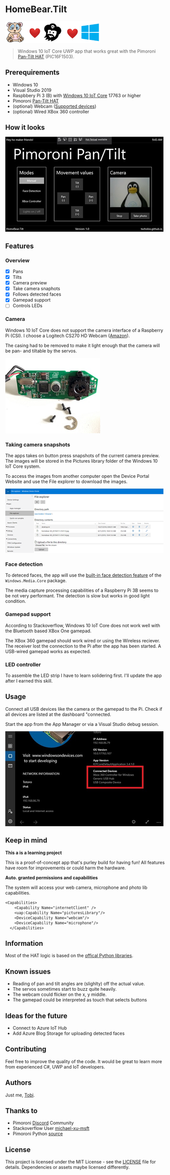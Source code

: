 # HomeBear.Tilt

<img src="docs/header.png" width="300" /> 

> Windows 10 IoT Core UWP app that works great with the Pimoroni [Pan-Tilt HAT](https://shop.pimoroni.com/products/pan-tilt-hat) (PIC16F1503).

## Prerequirements
- Windows 10
- Visual Studio 2019
- Raspbbery Pi 3 (B) with [Windows 10 IoT Core](https://developer.microsoft.com/en-us/windows/iot) 17763 or higher
- Pimoroni [Pan-Tilt HAT](https://shop.pimoroni.com/products/pan-tilt-hat)
- (optional) Webcam ([Supported devices](https://docs.microsoft.com/en-us/windows/iot-core/learn-about-hardware/hardwarecompatlist))
- (optional) Wired XBox 360 controller


## How it looks

![On-device](docs/on-device-screenshot.jpg)

## Features

### Overview

- [x] Pans
- [x] Tilts
- [x] Camera preview
- [x] Take camera snaphots
- [x] Follows detected faces
- [x] Gamepad support
- [ ] Controls LEDs

### Camera

Windows 10 IoT Core does not support the camera interface of a Raspberry Pi (CSI). I choose a Logitech CS270 HD Webcam ([Amazon](https://www.amazon.de/gp/product/B01BGBJ8Y0)).

The casing had to be removed to make it light enough that the camera will be pan- and tiltable by the servos.

![Camera](docs/camera.jpg)

### Taking camera snapshots

The apps takes on button press snapshots of the current camera preview. The images will be stored in the Pictures library folder of the Windows 10 IoT Core system. 

To access the images from another computer open the Device Portal Website and use the File explorer to download the images.

![File explorer](docs/filexplorer.PNG)

### Face detection

To deteced faces, the app will use the [built-in face detection feature](https://docs.microsoft.com/en-us/windows/uwp/audio-video-camera/scene-analysis-for-media-capture)  of the `Windows.Media.Core` package.

The media capture processing capabilities of a Raspberry Pi 3B seems to be not very performant. The detection is slow but works in good light condition.

### Gamepad support

According to Stackoverflow, Windows 10 IoT Core does not work well with the Bluetooth based XBox One gamepad.

The XBox 360 gamepad should work wired or using the Wireless reciever. The receiver lost the connection to the Pi after the app has been started. A USB-wired gamepad works as expected.

### LED controller

To assemble the LED strip I have to learn solidering first. I'll update the app after I earned this skill.

## Usage

Connect all USB devices like the camera or the gamepad to the Pi. Check if all devices are listed at the dashboard "connected.

Start the app from the App Manager or via a Visual Studio debug session.

![Dashboard](docs/dashboard-devices.jpg)

## Keep in mind

**This a is a learning project**

This is a proof-of-concept app that's purley build for having fun! All features have room for improvements or could harm the hardware.

**Auto. granted permissions and capabilities**

The system will access your web camera, microphone and photo lib capabilities.

```
<Capabilities>
    <Capability Name="internetClient" />
    <uap:Capability Name="picturesLibrary"/>
    <DeviceCapability Name="webcam"/>
    <DeviceCapability Name="microphone"/>
  </Capabilities>
  ```

## Information

Most of the HAT logic is based on the [offical Python libraries](https://github.com/pimoroni/pantilt-hat/blob/master/library/pantilthat/pantilt.py).

## Known issues

- Reading of pan and tilt angles are (slighlty) off the actual value.
- The servos sometimes start to buzz quite heavily. 
- The webcam could flicker on the x, y middle.
- The gamepad could be interpreted as touch that selects buttons

## Ideas for the future

- Connect to Azure IoT Hub
- Add Azure Blog Storage for uploading detected faces

## Contributing

Feel free to improve the quality of the code. It would be great to learn more from experienced C#, UWP and IoT developers.

## Authors

Just me, [Tobi]([https://tscholze.github.io).


## Thanks to

* Pimoroni [Discord](https://discordapp.com/invite/hr93ByC) Community
* Stackoverflow User [michael-xu-msft](https://stackoverflow.com/users/8546089/)
* Pimoroni Python [source](https://github.com/pimoroni/pantilt-hat/blob/master/library/pantilthat/pantilt.py)

## License

This project is licensed under the MIT License - see the [LICENSE](LICENSE.md) file for details.
Dependencies or assets maybe licensed differently.